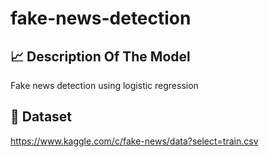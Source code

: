 # fake-news-detection

## :chart_with_upwards_trend:	 Description Of The Model
Fake news detection using logistic regression

## :newspaper:	 Dataset
https://www.kaggle.com/c/fake-news/data?select=train.csv
